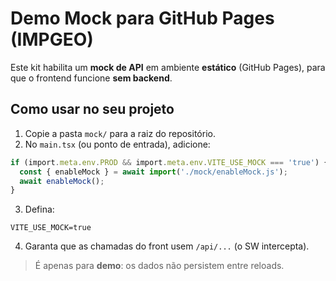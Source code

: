 # Demo Mock para GitHub Pages (IMPGEO)

Este kit habilita um **mock de API** em ambiente **estático** (GitHub Pages), para que o frontend funcione **sem backend**.

## Como usar no seu projeto
1) Copie a pasta `mock/` para a raiz do repositório.
2) No `main.tsx` (ou ponto de entrada), adicione:
```ts
if (import.meta.env.PROD && import.meta.env.VITE_USE_MOCK === 'true') {
  const { enableMock } = await import('./mock/enableMock.js');
  await enableMock();
}
```
3) Defina:
```
VITE_USE_MOCK=true
```
4) Garanta que as chamadas do front usem `/api/...` (o SW intercepta).

> É apenas para **demo**: os dados não persistem entre reloads.